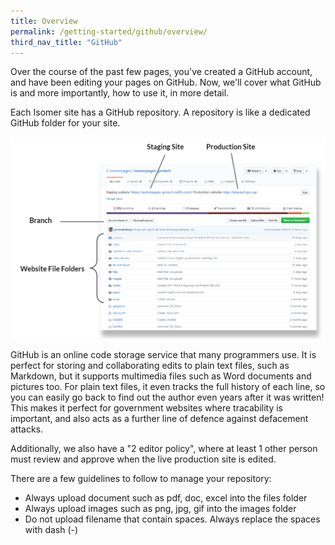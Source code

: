 ```yaml
---
title: Overview
permalink: /getting-started/github/overview/
third_nav_title: "GitHub"
---
```

Over the course of the past few pages, you've created a GitHub account, and have been editing your pages on GitHub. Now, we'll cover what GitHub is and more importantly, how to use it, in more detail.

Each Isomer site has a GitHub repository. A repository is like a dedicated GitHub folder for your site.

![Screenshot of a GitHub Isomer respository](/images/resources/github.PNG)

GitHub is an online code storage service that many programmers use. It is perfect for storing and collaborating edits to plain text files, such as Markdown, but it supports multimedia files such as Word documents and pictures too. For plain text files, it even tracks the full history of each line, so you can easily go back to find out the author even years after it was written! This makes it perfect for government websites where tracability is important, and also acts as a further line of defence against defacement attacks.

Additionally, we also have a "2 editor policy", where at least 1 other person must review and approve when the live production site is edited.

There are a few guidelines to follow to manage your repository:

* Always upload document such as pdf, doc, excel into the files folder
* Always upload images such as png, jpg, gif into the images folder
* Do not upload filename that contain spaces. Always replace the spaces with dash (-)
